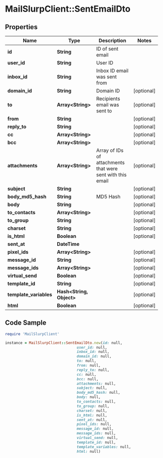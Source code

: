 # MailSlurpClient::SentEmailDto

## Properties

Name | Type | Description | Notes
------------ | ------------- | ------------- | -------------
**id** | **String** | ID of sent email | 
**user_id** | **String** | User ID | 
**inbox_id** | **String** | Inbox ID email was sent from | 
**domain_id** | **String** | Domain ID | [optional] 
**to** | **Array&lt;String&gt;** | Recipients email was sent to | [optional] 
**from** | **String** |  | [optional] 
**reply_to** | **String** |  | [optional] 
**cc** | **Array&lt;String&gt;** |  | [optional] 
**bcc** | **Array&lt;String&gt;** |  | [optional] 
**attachments** | **Array&lt;String&gt;** | Array of IDs of attachments that were sent with this email | [optional] 
**subject** | **String** |  | [optional] 
**body_md5_hash** | **String** | MD5 Hash | [optional] 
**body** | **String** |  | [optional] 
**to_contacts** | **Array&lt;String&gt;** |  | [optional] 
**to_group** | **String** |  | [optional] 
**charset** | **String** |  | [optional] 
**is_html** | **Boolean** |  | [optional] 
**sent_at** | **DateTime** |  | 
**pixel_ids** | **Array&lt;String&gt;** |  | [optional] 
**message_id** | **String** |  | [optional] 
**message_ids** | **Array&lt;String&gt;** |  | [optional] 
**virtual_send** | **Boolean** |  | [optional] 
**template_id** | **String** |  | [optional] 
**template_variables** | **Hash&lt;String, Object&gt;** |  | [optional] 
**html** | **Boolean** |  | [optional] 

## Code Sample

```ruby
require 'MailSlurpClient'

instance = MailSlurpClient::SentEmailDto.new(id: null,
                                 user_id: null,
                                 inbox_id: null,
                                 domain_id: null,
                                 to: null,
                                 from: null,
                                 reply_to: null,
                                 cc: null,
                                 bcc: null,
                                 attachments: null,
                                 subject: null,
                                 body_md5_hash: null,
                                 body: null,
                                 to_contacts: null,
                                 to_group: null,
                                 charset: null,
                                 is_html: null,
                                 sent_at: null,
                                 pixel_ids: null,
                                 message_id: null,
                                 message_ids: null,
                                 virtual_send: null,
                                 template_id: null,
                                 template_variables: null,
                                 html: null)
```


